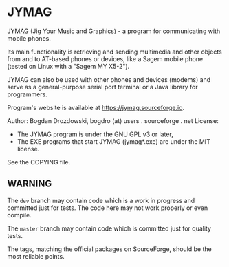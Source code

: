 # JYMAG #

JYMAG (Jig Your Music and Graphics) - a program for communicating with
mobile phones.

Its main functionality is retrieving and sending multimedia and other
objects from and to AT-based phones or devices, like a Sagem mobile phone
(tested on Linux with a "Sagem MY X5-2").

JYMAG can also be used with other phones and devices (modems) and serve as
a general-purpose serial port terminal or a Java library for programmers.

Program's website is available at <https://jymag.sourceforge.io>.

Author: Bogdan Drozdowski, bogdro (at) users . sourceforge . net
License:

- The JYMAG program is under the GNU GPL v3 or later,
- The EXE programs that start JYMAG (jymag*.exe) are under the MIT license.

See the COPYING file.

## WARNING ##

The `dev` branch may contain code which is a work in progress and committed
just for tests. The code here may not work properly or even compile.

The `master` branch may contain code which is committed just for
quality tests.

The tags, matching the official packages on SourceForge, should be the
most reliable points.
